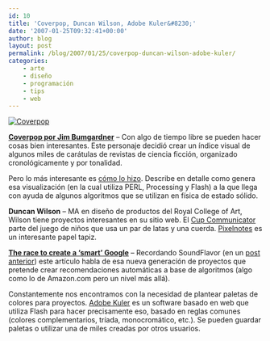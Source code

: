 ```yaml
---
id: 10
title: 'Coverpop, Duncan Wilson, Adobe Kuler&#8230;'
date: '2007-01-25T09:32:41+00:00'
author: blog
layout: post
permalink: /blog/2007/01/25/coverpop-duncan-wilson-adobe-kuler/
categories:
    - arte
    - diseño
    - programación
    - tips
    - web
---
```


[![Coverpop](//www.mauriciogiraldo.com/blog/wp-content/uploads/2007/03/coverpop.jpg)](http://www.coverpop.com/pop/visco/)

**[Coverpop por Jim Bumgardner](http://www.coverpop.com/pop/visco/)** – Con algo de tiempo libre se pueden hacer cosas bien interesantes. Este personaje decidió crear un í­ndice visual de algunos miles de carátulas de revistas de ciencia ficción, organizado cronológicamente y por tonalidad.

Pero lo más interesante es [cómo lo hizo](http://www.krazydad.com/visco/howitworks.php). Describe en detalle como genera esa visualización (en la cual utiliza PERL, Processing y Flash) a la que llega con ayuda de algunos algoritmos que se utilizan en física de estado sólido.

**Duncan Wilson** – MA en diseño de productos del Royal College of Art, Wilson tiene proyectos interesantes en su sitio web. El [Cup Communicator](http://www.duncan-wilson.com/duncan_wilson_work_cupcommunicator.htm) parte del juego de niños que usa un par de latas y una cuerda. [Pixelnotes](http://www.duncan-wilson.com/duncan_wilson_work_pixelnotes.htm) es un interesante papel tapiz.

**[The race to create a ‘smart’ Google](http://money.cnn.com/magazines/fortune/fortune_archive/2006/11/27/8394347/)** – Recordando SoundFlavor (en un [post anterior](http://www.mauriciogiraldo.com/blog/2007/01/25/soundflavor-las-obras-completas-de-charles-darwin/)) este artí­culo habla de esa nueva generación de proyectos que pretende crear recomendaciones automáticas a base de algoritmos (algo como lo de Amazon.com pero un nivel más allá).

Constantemente nos encontramos con la necesidad de plantear paletas de colores para proyectos. [Adobe Kuler](http://kuler.adobe.com/) es un software basado en web que utiliza Flash para hacer precisamente eso, basado en reglas comunes (colores complementarios, trí­ada, monocromático, etc.). Se pueden guardar paletas o utilizar una de miles creadas por otros usuarios.